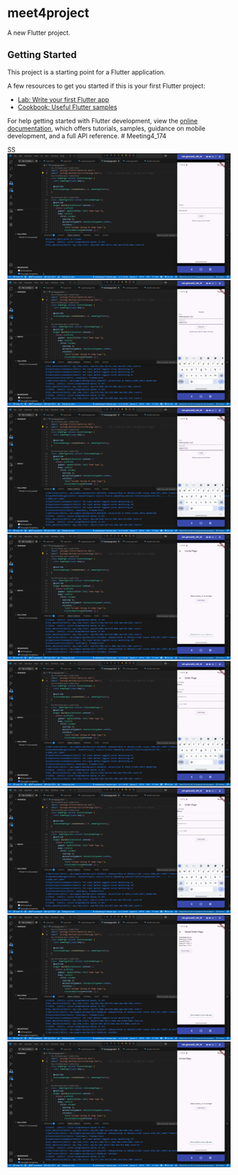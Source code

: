# meet4project

A new Flutter project.

## Getting Started

This project is a starting point for a Flutter application.

A few resources to get you started if this is your first Flutter project:

- [Lab: Write your first Flutter app](https://docs.flutter.dev/get-started/codelab)
- [Cookbook: Useful Flutter samples](https://docs.flutter.dev/cookbook)

For help getting started with Flutter development, view the
[online documentation](https://docs.flutter.dev/), which offers tutorials,
samples, guidance on mobile development, and a full API reference.
#   M e e t i n g 4 _ 1 7 4 
 
 

SS
![Login Page](image.png)
![Register Page](image-1.png)
![Login Page with user](image-2.png)
![Home Page](image-3.png)
![Order Page](image-4.png)
![Order Page with the order](image-5.png)
![Detail Order Page](image-6.png)
![Back to Home Page](image-7.png)